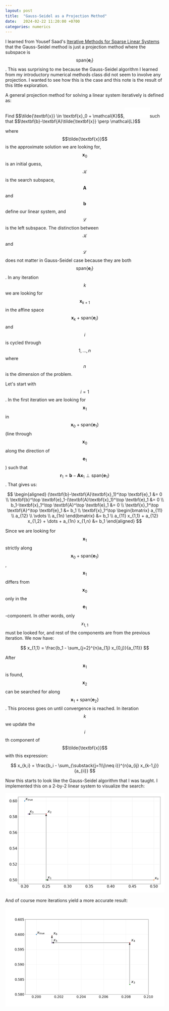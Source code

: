 ```yaml
---
layout: post
title:  "Gauss-Seidel as a Projection Method"
date:   2024-02-22 11:20:00 +0700
categories: numerics
---
```


I learned from Yousef Saad's [Iterative Methods for Sparse Linear Systems](https://www-users.cse.umn.edu/~saad/books.html) that the Gauss-Seidel method is just a projection method where the subspace is $$\mathrm{span}\{\textbf{e}_i\}$$. This was surprising to me because the Gauss-Seidel algorithm I learned from my introductory numerical methods class did not seem to involve any projection. I wanted to see how this is the case and this note is the result of this little exploration.

A general projection method for solving a linear system iteratively is defined as:

<span class="center">
Find $$\tilde{\textbf{x}} \in \textbf{x}_0 + \mathcal{K}$$,<img src="/images/indent.svg"/>such that $$\textbf{b}-\textbf{A}\tilde{\textbf{x}} \perp \mathcal{L}$$
</span>

where $$\tilde{\textbf{x}}$$ is the approximate solution we are looking for, $$\textbf{x}_0$$ is an initial guess, $$\mathcal{K}$$ is the search subspace, $$\textbf{A}$$ and $$\textbf{b}$$ define our linear system, and $$\mathcal{L}$$ is the left subspace. The distinction between $$\mathcal{K}$$ and $$\mathcal{L}$$ does not matter in Gauss-Seidel case because they are both $$\mathrm{span}\{\textbf{e}_i\}$$. In any iteration $$k$$ we are looking for $$\textbf{x}_{k+1}$$ in the affine space $$\textbf{x}_k + \mathrm{span}\{\textbf{e}_i\}$$ and $$i$$ is cycled through $$1,\dots,n$$ where $$n$$ is the dimension of the problem.

Let's start with $$i = 1$$. In the first iteration we are looking for $$\textbf{x}_1$$ in $$\textbf{x}_0 + \mathrm{span}\{\textbf{e}_1\}$$ (line through $$\textbf{x}_0$$ along the direction of $$\textbf{e}_1$$) such that $$\textbf{r}_1 = \textbf{b}-\textbf{A}\textbf{x}_1 \perp \mathrm{span}\{\textbf{e}_1\}$$. That gives us:

$$
\begin{aligned}
(\textbf{b}-\textbf{A}\textbf{x}_1)^\top \textbf{e}_1 &= 0 \\
\textbf{b}^\top \textbf{e}_1-(\textbf{A}\textbf{x}_1)^\top \textbf{e}_1 &= 0 \\
b_1-\textbf{x}_1^\top \textbf{A}^\top \textbf{e}_1 &= 0 \\
\textbf{x}_1^\top \textbf{A}^\top \textbf{e}_1 &= b_1 \\
\textbf{x}_1^\top
\begin{bmatrix}
a_{11} \\
a_{12} \\
\vdots \\
a_{1n}
\end{bmatrix} &= b_1 \\
a_{11} x_{1,1} + a_{12} x_{1,2} + \dots + a_{1n} x_{1,n} &= b_1
\end{aligned}
$$

Since we are looking for $$\textbf{x}_1$$ strictly along $$\textbf{x}_0 + \mathrm{span}\{\textbf{e}_1\}$$, $$\textbf{x}_1$$ differs from $$\textbf{x}_0$$ only in the $$\textbf{e}_1$$-component. In other words, only $$x_{1,1}$$ must be looked for, and rest of the components are from the previous iteration. We now have:

$$
x_{1,1} = \frac{b_1 - \sum_{j=2}^{n}a_{1j} x_{0,j}}{a_{11}}
$$

After $$\textbf{x}_1$$ is found, $$\textbf{x}_2$$ can be searched for along $$\textbf{x}_1 + \mathrm{span}\{\textbf{e}_2\}$$. This process goes on until convergence is reached. In iteration $$k$$ we update the $$i$$th component of $$\tilde{\textbf{x}}$$ with this expression:

$$
x_{k,i} = \frac{b_i - \sum_{\substack{j=1\\j\neq i}}^{n}a_{ij} x_{k-1,j}}{a_{ii}}
$$

Now this starts to look like the Gauss-Seidel algorithm that I was taught. I implemented this on a 2-by-2 linear system to visualize the search:

![Gauss-Seidel Projection Search](/images/gauss-seidel-projection/gs-1.png)

And of course more iterations yield a more accurate result:

![Gauss-Seidel Projection Search](/images/gauss-seidel-projection/gs-2.png)